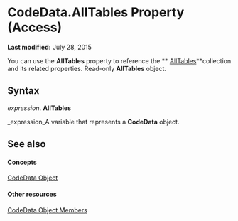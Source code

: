 
# CodeData.AllTables Property (Access)

 **Last modified:** July 28, 2015

You can use the  **AllTables** property to reference the ** [AllTables](530bff2d-1d0b-4790-a0f4-ffc628e7f130.md)**collection and its related properties. Read-only  **AllTables** object.

## Syntax

 _expression_. **AllTables**

 _expression_A variable that represents a  **CodeData** object.


## See also


#### Concepts


 [CodeData Object](fc207136-4d18-2c7d-ffe6-0e1ad7c2fc32.md)
#### Other resources


 [CodeData Object Members](781a0588-fc3d-156a-36eb-7a61894f5647.md)
